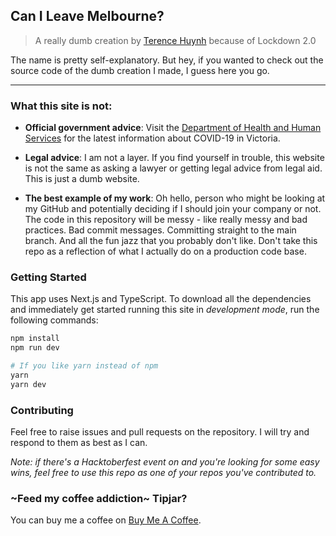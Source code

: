 ## Can I Leave Melbourne?

> A really dumb creation by [Terence Huynh](https://terencehuynh.com) because of
> Lockdown 2.0

The name is pretty self-explanatory. But hey, if you wanted to check out the
source code of the dumb creation I made, I guess here you go.

---

### What this site is not:

- **Official government advice**: Visit the
  [Department of Health and Human Services](https://www.dhhs.vic.gov.au/coronavirus)
  for the latest information about COVID-19 in Victoria.

- **Legal advice**: I am not a layer. If you find yourself in trouble, this
  website is not the same as asking a lawyer or getting legal advice from legal
  aid. This is just a dumb website.

- **The best example of my work**: Oh hello, person who might be looking at my
  GitHub and potentially deciding if I should join your company or not. The code
  in this repository will be messy - like really messy and bad practices. Bad
  commit messages. Committing straight to the main branch. And all the fun jazz
  that you probably don't like. Don't take this repo as a reflection of what I
  actually do on a production code base.

### Getting Started

This app uses Next.js and TypeScript. To download all the dependencies and
immediately get started running this site in _development mode_, run the
following commands:

```bash
npm install
npm run dev

# If you like yarn instead of npm
yarn
yarn dev
```

### Contributing

Feel free to raise issues and pull requests on the repository. I will try and
respond to them as best as I can.

_Note: if there's a Hacktoberfest event on and you're looking for some easy
wins, feel free to use this repo as one of your repos you've contributed to._

### ~Feed my coffee addiction~ Tipjar?

You can buy me a coffee on
[Buy Me A Coffee](https://www.buymeacoffee.com/terencehuynh).
